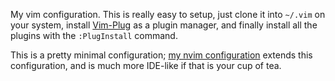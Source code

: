My vim configuration. This is really easy to setup, just clone it into
`~/.vim` on your system, install
[Vim-Plug](https://github.com/junegunn/vim-plug) as a plugin manager, and
finally install all the plugins with the `:PlugInstall` command.

This is a pretty minimal configuration;
[my nvim configuration](https://github.com/jdevries3133/nvim_config/) extends
this configuration, and is much more IDE-like if that is your cup of tea.
